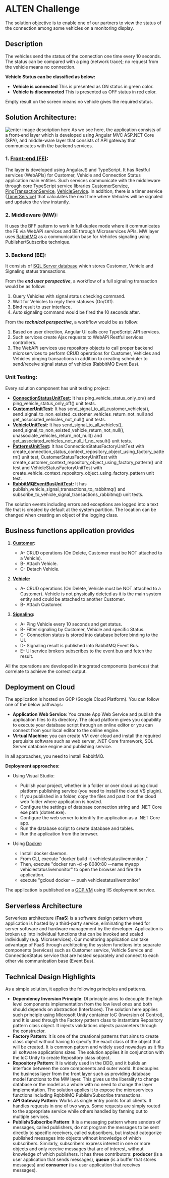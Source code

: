 
# ALTEN Challenge

The solution objective is to enable one of our partners to view the status of the connection among some vehicles on a monitoring display.

## Description
The vehicles send the status of the connection one time every 10 seconds. The status can be compared with a ping (network trace); no request from the vehicle means no connection.

<strong>Vehicle Status can be classified as below:</strong>

- <strong>Vehicle is connected</strong> This is presented as ON status in green color.
- <strong>Vehicle is disconnected</strong> This is presented as OFF status in red color.

Empty result on the screen means no vehicle gives the required status.

## Solution Architecture:

![enter image description here](https://github.com/diaakhateeb/ALTENChallenge/blob/master/VehicleStatusLiveMonitor/Resources/images/alten-architecture.PNG)
As we see here, the application consists of a front-end layer which is developed using Angular MVC ASP.NET Core (SPA), and middle-ware layer that consists of API gateway that communicates with the backend services.
   
### 1. [Front-end (FE)](https://github.com/diaakhateeb/ALTENChallenge/tree/master/VehicleStatusLiveMonitor):
The layer is developed using AngularJS and TypeScript. It has Restful services (WebAPIs) for Customer, Vehicle and Connection Status application main entities. Such services communicate with the middleware through core TypeScript service libraries [CustomerService](https://github.com/diaakhateeb/ALTENChallenge/blob/master/VehicleStatusLiveMonitor/ClientApp/services/customer-service.ts), [PingTransactionService](https://github.com/diaakhateeb/ALTENChallenge/blob/master/VehicleStatusLiveMonitor/ClientApp/services/ping-transaction-service.ts), [VehicleService](https://github.com/diaakhateeb/ALTENChallenge/blob/master/VehicleStatusLiveMonitor/ClientApp/services/vehicle-service.ts). In addition, there is a timer service ([TimerService](https://github.com/diaakhateeb/ALTENChallenge/blob/master/VehicleStatusLiveMonitor/ClientApp/services/timer-service.ts)) that calculates the next time where Vehicles will be signaled and updates the view instantly.

### 2. Middleware (MW):
It uses the BFF pattern to work in full duplex mode where it communicates the FE via WebAPi services and BE through Microservices APIs. MW layer uses [RabbitMQ](https://github.com/diaakhateeb/ALTENChallenge/blob/master/RabbitMQEventBus/MqService.cs) as a communication base for Vehicles signaling using Publisher/Subscribe technique.

### 3. Backend (BE):
It consists of [SQL Server database](https://github.com/diaakhateeb/ALTENChallenge/blob/master/VehicleStatusLiveMonitor/AppData/TextFile.txt) which stores Customer, Vehicle and Signaling status transactions.

From the ***end user perspective***, a workflow of a full signaling transaction would be as follow:

 1. Query Vehicles with signal status checking command.
 2. Wait for Vehicles to reply their statuses (On/Off).
 3. Bind result to user interface.
 4. Auto signaling command would be fired the 10 seconds after.

From the ***technical perspective***, a workflow would be as follow:
1. Based on user direction, Angular UI calls core TypeScript API services.
2. Such services create Ajax requests to WebAPi Restful services controllers.
3. The WebAPi services use repository objects to call proper backend microservices to perform CRUD operations for Customer, Vehicles and Vehicles pinging transactions in addition to creating scheduler to send/receive signal status of vehicles (RabbitMQ Event Bus).

### Unit Testing:
Every solution component has unit testing project:

 - **[ConnectionStatusUnitTest](https://github.com/diaakhateeb/ALTENChallenge/tree/master/DataDomainService.ConnectionStatus.UnitTest):** It has ping_vehicle_status_only_on() and ping_vehicle_status_only_off() unit tests.
- **[CustomerUnitTest](https://github.com/diaakhateeb/ALTENChallenge/tree/master/DataDomainService.Customer.UnitTest):** It has send_signal_to_all_customer_vehicles(), send_signal_to_non_existed_customer_vehicles_return_not_null and get_associated_vehicles_not_null() unit tests.
- **[VehicleUnitTest](https://github.com/diaakhateeb/ALTENChallenge/tree/master/DataDomainService.Vehicle.UnitTest):** It has send_signal_to_all_vehicles(), send_signal_to_non_existed_vehicle_return_not_null(), unassociate_vehicles_return_not_null() and get_associated_vehicles_not_null_if_no_result() unit tests.
- **[PatternsUnitTest](https://github.com/diaakhateeb/ALTENChallenge/tree/master/DataDomainService.Patterns.UnitTest):** It has ConnectionStatusFactoryUnitTest with create_connection_status_context_repository_object_using_factory_pattern() unit test, CustomerStatusFactoryUnitTest with create_customer_context_repository_object_using_factory_pattern() unit test and VehicleStatusFactoryUnitTest with create_vehicle_context_repository_object_using_factory_pattern unit test.
 - **[RabbitMQEventBusUnitTest](https://github.com/diaakhateeb/ALTENChallenge/tree/master/RabbitMQEventBus):** It has publish_vehicle_signal_transactions_to_rabbitmq() and subscribe_to_vehicle_signal_transactions_rabbitmq() unit tests.

The solution events including errors and exceptions are logged into a text file that is created by default at the system partition. The location can be changed when creating an object of the logging class. 

## Business functions application provides

 1. **[Customer](https://github.com/diaakhateeb/ALTENChallenge/blob/master/VehicleStatusLiveMonitor/Controllers/CustomerServiceController.cs):**
    - A- CRUD operations (On Delete, Customer must be NOT attached to a Vehicle).
    - B- Attach Vehicle.
    - C- Detach Vehicle.
    
  2. **[Vehicle](https://github.com/diaakhateeb/ALTENChallenge/blob/master/VehicleStatusLiveMonitor/Controllers/VehicleServiceController.cs):**
     - A- CRUD operations (On Delete, Vehicle must be NOT attached to a Customer). Vehicle is not physically deleted as it is the main system entity and could be attached to another Customer.
     - B- Attach Customer.

3. **[Signaling](https://github.com/diaakhateeb/ALTENChallenge/blob/master/VehicleStatusLiveMonitor/Controllers/VehicleConnectionStatusServiceController.cs):**
   - A- Ping Vehicle every 10 seconds and get status.
   - B- Filter signaling by Customer, Vehicle and specific Status.
   - C- Connection status is stored into database before binding to the UI.
   - D- Signaling result is published into RabbitMQ Event Bus.
   - E- UI service brokers subscribes to the event bus and fetch the result.
 
 All the operations are developed in integrated components (services) that correlate to achieve the correct output.

## Deployment on Cloud
The application is hosted on GCP (Google Cloud Platform). You can follow one of the below pathways:
 - **Application Web Service**:
You create App Web Service and publish the application files to its directory. The cloud platform gives you capability to execute your database script through an online editor or you can connect from your local editor to the online engine.
 - **Virtual Machine**:
you can create VM over cloud and install the required perquisite software such as web server, .NET Core framework, SQL Server database engine and publishing service.

In all approaches, you need to install RabbitMQ.

**Deployment approaches:**

 - Using Visual Studio:
   - Publish your project, whether in a folder or over cloud using cloud platform publishing service (you need to install the cloud VS plugin).
   - If you published in a folder, copy the files and past it on the cloud web folder where application is hosted.
   - Configure the settings of database connection string and .NET Core exe path (dotnet.exe).
   - Configure the web server to identify the application as a .NET Core app.
   - Run the database script to create database and tables.
   - Run the application from the browser.

- Using [Docker](https://github.com/diaakhateeb/ALTENChallenge/blob/master/Dockerfile):
  - Install docker daemon.
  - From CLI, execute "docker build -t vehiclestatuslivemonitor ."
  - Then, execute "docker run -d -p 8080:80 --name myapp vehiclestatuslivemonitor" to open the browser and fire the application.
  - execute "gcloud docker -- push vehiclestatuslivemonitor"
 
 The application is published on a [GCP VM](http://35.231.199.19:8080/) using IIS deployment service.

## Serverless Architecture
Serverless architecture (**FaaS**) is a software design pattern where application is hosted by a third-party service, eliminating the need for server software and hardware management by the developer. Application is broken up into individual functions that can be invoked and scaled individually (e.g. Microservices).
Our monitoring application can take advantage of FaaS through architecting the system functions into separate components (services) such as Customer service, Vehicle Service and ConnectionStatus service that are hosted separately and connect to each other via communication base (Event Bus).

## Technical Design Highlights
As a simple solution, it applies the following principles and  patterns.
- **Dependency Inversion Principle**: DI principle aims to decouple the high level components implementation from the low level ones and both should depends on abstraction (Interfaces). The solution here applies such principle using Microsoft Unity container IoC (Inversion of Control), and It is used through the Factory pattern class to instantiate Repository pattern class object. It injects validations objects parameters through the constructor.
- **Factory Pattern**: It is one of the creational patterns that aims to create class object without having to specify the exact class of the object that will be created. It is common pattern and widely used nowadays as it fits all software applications sizes. The solution applies it in conjunction with the IoC Unity to create Repository class object.
- **Repository Pattern**: It is widely used in the DDD, and it builds an interface between the core components and outer world. It decouples the business layer from the front layer such as providing database model functions to the MW layer. This gives us the liberality to change database or the model as a whole with no need to change the layer implementation. The solution applies it to expose the microservices functions including RqbbitMQ Publish/Subscribe transactions.
- **API Gateway Pattern**: Works as single entry points for all clients. It handles requests in one of two ways. Some requests are simply routed to the appropriate service while others handled by fanning out to multiple services.
- **Publish/Subscribe Pattern**: It is a messaging pattern where senders of messages, called publishers, do not program the messages to be sent directly to specific receivers, called subscribers, but instead categorize published messages into objects without knowledge of which subscribers. Similarly, subscribers express interest in one or more objects and only receive messages that are of interest, without knowledge of which publishers. It has three contributors: **producer** (is a user application that sends messages), **queue** (is a buffer that stores messages) and **consumer** (is a user application that receives messages).
